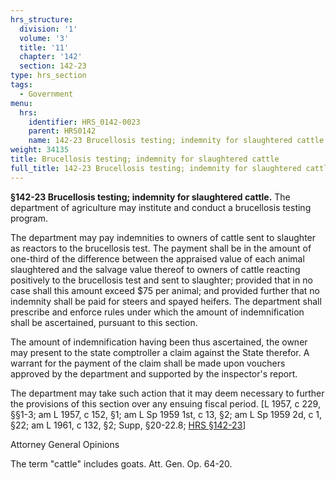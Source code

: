 ```yaml
---
hrs_structure:
  division: '1'
  volume: '3'
  title: '11'
  chapter: '142'
  section: 142-23
type: hrs_section
tags:
  - Government
menu:
  hrs:
    identifier: HRS_0142-0023
    parent: HRS0142
    name: 142-23 Brucellosis testing; indemnity for slaughtered cattle
weight: 34135
title: Brucellosis testing; indemnity for slaughtered cattle
full_title: 142-23 Brucellosis testing; indemnity for slaughtered cattle
---
```

**§142-23 Brucellosis testing; indemnity for slaughtered cattle.** The department of agriculture may institute and conduct a brucellosis testing program.

The department may pay indemnities to owners of cattle sent to slaughter as reactors to the brucellosis test. The payment shall be in the amount of one-third of the difference between the appraised value of each animal slaughtered and the salvage value thereof to owners of cattle reacting positively to the brucellosis test and sent to slaughter; provided that in no case shall this amount exceed $75 per animal; and provided further that no indemnity shall be paid for steers and spayed heifers. The department shall prescribe and enforce rules under which the amount of indemnification shall be ascertained, pursuant to this section.

The amount of indemnification having been thus ascertained, the owner may present to the state comptroller a claim against the State therefor. A warrant for the payment of the claim shall be made upon vouchers approved by the department and supported by the inspector's report.

The department may take such action that it may deem necessary to further the provisions of this section over any ensuing fiscal period. [L 1957, c 229, §§1-3; am L 1957, c 152, §1; am L Sp 1959 1st, c 13, §2; am L Sp 1959 2d, c 1, §22; am L 1961, c 132, §2; Supp, §20-22.8; [HRS §142-23](/title-11/chapter-142/section-142-23/)]

Attorney General Opinions

The term "cattle" includes goats. Att. Gen. Op. 64-20.
